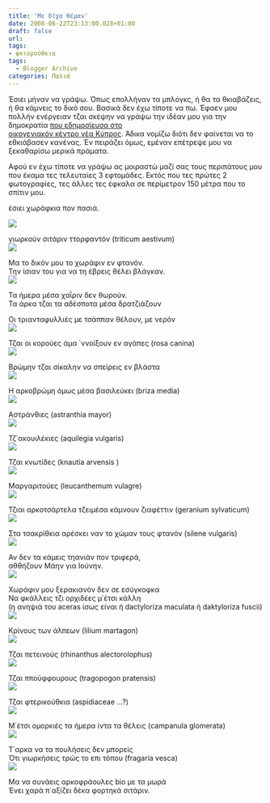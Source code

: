 ```yaml
---
title: 'Με δίχα θέμαν'
date: 2008-06-22T23:13:00.028+01:00
draft: false
url: 
tags: 
- φκιορούθκια
tags:
  - Blogger Archive
categories: Παλιά
---
```


Έσιει μήναν να γράψω. Όπως επολλήναν τα μπλόγκς, ή θα τα θκιαβάζεις, ή θα κάμνεις το δικό σου. Βασικά δεν έχω τίποτε να πω. Έφαεν μου πολλήν ενέργειαν τζαι σκέψην να γράψω την ιδέαν μου για την δημοκρατία [που εδημοσίευσα στο  
οικογενιακόν κέντρο νέα Κύπρος](http://proedrikes.blogspot.com/2008/06/condorcet.html). Άδικα νομίζω διότι δεν φαίνεται να το εθκιάβασεν κανένας. Έν πειράζει όμως, εμέναν επέτρεψε μου να ξεκαθαρίσω μερικά πράματα.  
  
Αφού εν έχω τίποτε να γράψω ας μοιραστώ μαζί σας τους περιπάτους μου που έκαμα τες τελευταίες 3 εφτομάδες. Εκτός που τες πρώτες 2 φωτογραφίες, τες άλλες τες έφκαλα σε περίμετρον 150 μέτρα που το σπίτιν μου.  
  
έσιει χωράφκια πον πασιά.  
  
[![](https://blogger.googleusercontent.com/img/b/R29vZ2xl/AVvXsEg39SALZFPY1ZkRLuPx3YwvnmwY09dQfBOKi3klSUXaYUvWuzw46FqjhnqF9tO3h2HjjDcU6WE7AGL3aOsHuUd0S5ggij5eFK0J-R3yiVD6UIWFcA94Ay8Zy0n-IzUoFOa6MEXCY5xkvc0/s400/L1030068.JPG)](https://blogger.googleusercontent.com/img/b/R29vZ2xl/AVvXsEg39SALZFPY1ZkRLuPx3YwvnmwY09dQfBOKi3klSUXaYUvWuzw46FqjhnqF9tO3h2HjjDcU6WE7AGL3aOsHuUd0S5ggij5eFK0J-R3yiVD6UIWFcA94Ay8Zy0n-IzUoFOa6MEXCY5xkvc0/s1600-h/L1030068.JPG)  
  
γιωρκούν σιτάριν ττορφαντόν (triticum aestivum)  
[![](https://blogger.googleusercontent.com/img/b/R29vZ2xl/AVvXsEhYQyhrSBMAMkEygOtBtCJ_ilPZCbkgtonCWq5PH8GvTYoabhGqa_nKZYFXmi6Gpr9PShywpbuKqi5JJlpw0kQxMue4neZzfqrCi2l9O8dSNqxfhGmu-G2gijDpllaGVfn7dn_VUY60uNM/s400/L1030070.JPG)](https://blogger.googleusercontent.com/img/b/R29vZ2xl/AVvXsEhYQyhrSBMAMkEygOtBtCJ_ilPZCbkgtonCWq5PH8GvTYoabhGqa_nKZYFXmi6Gpr9PShywpbuKqi5JJlpw0kQxMue4neZzfqrCi2l9O8dSNqxfhGmu-G2gijDpllaGVfn7dn_VUY60uNM/s1600-h/L1030070.JPG)  
  
Μα το δικόν μου το χωράφιν εν φτανόν.  
Την ίσιαν του για να τη έβρεις θέλει βλάγκαν.  
[![](https://blogger.googleusercontent.com/img/b/R29vZ2xl/AVvXsEi0OUbDX5MO7Pr-KTC_8tW_3Fp6xt_Ag_lhglZ7BqQhpLgN5agZxBn6Hs-nLUo7LdskRFPP7G0bUyoVn-LQLm3RNRS2KUVgINWg1UcV5duI2AoiY-ptwK95S1R0d5AsKBBFcc-qTRAnsC4/s400/L1020040.JPG)](https://blogger.googleusercontent.com/img/b/R29vZ2xl/AVvXsEi0OUbDX5MO7Pr-KTC_8tW_3Fp6xt_Ag_lhglZ7BqQhpLgN5agZxBn6Hs-nLUo7LdskRFPP7G0bUyoVn-LQLm3RNRS2KUVgINWg1UcV5duI2AoiY-ptwK95S1R0d5AsKBBFcc-qTRAnsC4/s1600-h/L1020040.JPG)  
  
Τα ήμερα μέσα χαΐριν δεν θωρούν.  
Τα άρκα τζαι τα αδέσποτα μέσα δρατζιάζουν  
  
Οι τριανταφυλλιές με τσάππαν θέλουν, με νερόν  
[![](https://blogger.googleusercontent.com/img/b/R29vZ2xl/AVvXsEhac-lu96uxBcbaZgEk4yvA8Av4PPrEHlSyM0vtDpqRniA9b6EacFMWSLy2ET7wbzQ7A9BMmSFiWztzK8I3A1ekOPK39LB0v8Do0CTVSGjBJIDtCfYNN7dhN8eIvVZKKgSCy6uSRjK2Kro/s400/DSCN7116.JPG)](https://blogger.googleusercontent.com/img/b/R29vZ2xl/AVvXsEhac-lu96uxBcbaZgEk4yvA8Av4PPrEHlSyM0vtDpqRniA9b6EacFMWSLy2ET7wbzQ7A9BMmSFiWztzK8I3A1ekOPK39LB0v8Do0CTVSGjBJIDtCfYNN7dhN8eIvVZKKgSCy6uSRjK2Kro/s1600-h/DSCN7116.JPG)  
  
Τζαι οι κορούες άμα ΄ννοίξουν εν αγάπες (rosa canina)  
[![](https://blogger.googleusercontent.com/img/b/R29vZ2xl/AVvXsEiCv6_zjM9Xa57k1EHLdTVjVmu03enlGIgCQNVB-YG2hlF0A9Ip87lP86uqRCR6DfbhYSIQp5xpHT4HrkbMx9b6T8n47m4_YAXJwrMwtqCBgJGcJHGBtlh5eT68Zfy5EY7CdFGvg_SMqkw/s400/DSCN7110.JPG)](https://blogger.googleusercontent.com/img/b/R29vZ2xl/AVvXsEiCv6_zjM9Xa57k1EHLdTVjVmu03enlGIgCQNVB-YG2hlF0A9Ip87lP86uqRCR6DfbhYSIQp5xpHT4HrkbMx9b6T8n47m4_YAXJwrMwtqCBgJGcJHGBtlh5eT68Zfy5EY7CdFGvg_SMqkw/s1600-h/DSCN7110.JPG)  
  
Βρώμην τζαι σίκαλην να σπείρεις εν βλάστα  
[![](https://blogger.googleusercontent.com/img/b/R29vZ2xl/AVvXsEjIql8PSPQQPHHlW9Ma01t5amjO4H6ip7iw-kuqCfBHPVv8oN8yZq88at1mfHg0smo2dyJj0APUiVKK4YRCOa3Co8PLVIf8XowldkAz3lvF-qCf5w12bHBeNHvbxNYSzXfsa8bS-HXU3t8/s400/DSCN3885.JPG)](https://blogger.googleusercontent.com/img/b/R29vZ2xl/AVvXsEjIql8PSPQQPHHlW9Ma01t5amjO4H6ip7iw-kuqCfBHPVv8oN8yZq88at1mfHg0smo2dyJj0APUiVKK4YRCOa3Co8PLVIf8XowldkAz3lvF-qCf5w12bHBeNHvbxNYSzXfsa8bS-HXU3t8/s1600-h/DSCN3885.JPG)  
  
Η αρκοβρώμη όμως μέσα βασιλεύκει (briza media)  
[![](https://blogger.googleusercontent.com/img/b/R29vZ2xl/AVvXsEihZI1vV5xK6fjrYByURJ2Sdm1c-ILlnxJGRuFVO2SbEjnc2INkhPN6XREjG-WyT6t67X_l2rbJ4GfgJwQ8y_mX-ar1lPWoZbPAkcqLw1C0apIXVm9dWR30sxwSVszx0fjTjDVSdrSO1G0/s400/DSCN3878.JPG)](https://blogger.googleusercontent.com/img/b/R29vZ2xl/AVvXsEihZI1vV5xK6fjrYByURJ2Sdm1c-ILlnxJGRuFVO2SbEjnc2INkhPN6XREjG-WyT6t67X_l2rbJ4GfgJwQ8y_mX-ar1lPWoZbPAkcqLw1C0apIXVm9dWR30sxwSVszx0fjTjDVSdrSO1G0/s1600-h/DSCN3878.JPG)  
  
Αστράνθιες (astranthia mayor)  
[![](https://blogger.googleusercontent.com/img/b/R29vZ2xl/AVvXsEggLBzfoPZfIlHPVqcCqDAkiwEsYJyKM9w6KOiCjKPTYM-lpZD5KrkH_22gMt71gqKlKkLP1oPnm5Jw3prazu-vDxwTX-wLhxfQIRc04niBfdgCGxc77X7_QwmTvO2iDfF8euKRO6V-QBk/s400/DSCN3865.JPG)](https://blogger.googleusercontent.com/img/b/R29vZ2xl/AVvXsEggLBzfoPZfIlHPVqcCqDAkiwEsYJyKM9w6KOiCjKPTYM-lpZD5KrkH_22gMt71gqKlKkLP1oPnm5Jw3prazu-vDxwTX-wLhxfQIRc04niBfdgCGxc77X7_QwmTvO2iDfF8euKRO6V-QBk/s1600-h/DSCN3865.JPG)  
  
Τζ΄ακουιλέκιες (aquilegia vulgaris)  
[![](https://blogger.googleusercontent.com/img/b/R29vZ2xl/AVvXsEiroJYDtNZwxU1sUxQPjSbZrrQloysvirFAWNlcNDhXBepZbOTZgryIkXRDKzW8BV3_3iv40KRKOqZerpmjSf7zf9xFBGB9qcgEzd2bMwbqaqfHpDZE4IICjXKp21bP-p8TfDjdCT7O6jc/s400/DSCN3925.JPG)](https://blogger.googleusercontent.com/img/b/R29vZ2xl/AVvXsEiroJYDtNZwxU1sUxQPjSbZrrQloysvirFAWNlcNDhXBepZbOTZgryIkXRDKzW8BV3_3iv40KRKOqZerpmjSf7zf9xFBGB9qcgEzd2bMwbqaqfHpDZE4IICjXKp21bP-p8TfDjdCT7O6jc/s1600-h/DSCN3925.JPG)  
  
Τζαι κνωτίδες (knautia arvensis )  
[![](https://blogger.googleusercontent.com/img/b/R29vZ2xl/AVvXsEiiFSE69Yo5kPPJbYlwXLNW5nt6d_vx56wEkIdgoMmgUv2lwMvEXQQP1J7H88X2hHMcgMo1tp3cUcl1N43c19qmFDvISGMO02odSGL2ZwptNaOM5ifeRnxF3rauR08LIdV3sy-IVpp_Wd4/s400/DSCN3867.JPG)](https://blogger.googleusercontent.com/img/b/R29vZ2xl/AVvXsEiiFSE69Yo5kPPJbYlwXLNW5nt6d_vx56wEkIdgoMmgUv2lwMvEXQQP1J7H88X2hHMcgMo1tp3cUcl1N43c19qmFDvISGMO02odSGL2ZwptNaOM5ifeRnxF3rauR08LIdV3sy-IVpp_Wd4/s1600-h/DSCN3867.JPG)  
  
Μαργαριτούες (leucanthemum vulagre)  
[![](https://blogger.googleusercontent.com/img/b/R29vZ2xl/AVvXsEgf1SE1vqmVX5bwJg6VdCEFaQ8ctaxC4WcGCDxAp4xKly30fKWR79k2D9mI7Z8ubfBwtFOLDNeRr7RaAHvXyk1I6lAReeZ8Zi2npaFDo8qo4j93piTf3xBJGYmU48iKC5nlthuVujvaDcE/s400/DSCN3945.JPG)](https://blogger.googleusercontent.com/img/b/R29vZ2xl/AVvXsEgf1SE1vqmVX5bwJg6VdCEFaQ8ctaxC4WcGCDxAp4xKly30fKWR79k2D9mI7Z8ubfBwtFOLDNeRr7RaAHvXyk1I6lAReeZ8Zi2npaFDo8qo4j93piTf3xBJGYmU48iKC5nlthuVujvaDcE/s1600-h/DSCN3945.JPG)  
  
Τζιαι αρκοτσάρτελα τζειμέσα κάμνουν ζιαφέττιν (geranium sylvaticum)  
[![](https://blogger.googleusercontent.com/img/b/R29vZ2xl/AVvXsEgdu6kVMlRG71Zan-pSL8IvVbUZ3hbUIkOjbT11rKwr8hA7J7-7qCwGvHATtoWkl7mIqkg5rMU0P25STNGoEKtP1CARWi-28F0ymVboCJVg3V4kowm_zp692raliR_GaDWnuuOmDhUPjh4/s400/DSCN3939.JPG)](https://blogger.googleusercontent.com/img/b/R29vZ2xl/AVvXsEgdu6kVMlRG71Zan-pSL8IvVbUZ3hbUIkOjbT11rKwr8hA7J7-7qCwGvHATtoWkl7mIqkg5rMU0P25STNGoEKtP1CARWi-28F0ymVboCJVg3V4kowm_zp692raliR_GaDWnuuOmDhUPjh4/s1600-h/DSCN3939.JPG)  
  
Στα τσακρίθκια αρέσκει ναν το χώμαν τους φτανόν (silene vulgaris)  
[![](https://blogger.googleusercontent.com/img/b/R29vZ2xl/AVvXsEiXHEXykX4uhl_dJWHb6YsQ5HxQ0_DN3eXGJQy3UUWqOqI06KO21L7hu7ql3oC1FwdMbGLJu5TUutC_zq4g4o2FuC3vVaXmcBWwhx_JBaQoQHhdb1kH5-Vlq6SLtxKn8tL23BHuL7zxrXk/s400/DSCN7149.JPG)](https://blogger.googleusercontent.com/img/b/R29vZ2xl/AVvXsEiXHEXykX4uhl_dJWHb6YsQ5HxQ0_DN3eXGJQy3UUWqOqI06KO21L7hu7ql3oC1FwdMbGLJu5TUutC_zq4g4o2FuC3vVaXmcBWwhx_JBaQoQHhdb1kH5-Vlq6SLtxKn8tL23BHuL7zxrXk/s1600-h/DSCN7149.JPG)  
  
Αν δεν τα κάμεις τηανιάν πον τριφερά,  
αθθήζουν Μάην για Ιούνην.  
[![](https://blogger.googleusercontent.com/img/b/R29vZ2xl/AVvXsEhPptCEAPK-94VHJvxShTh88f2Q7O0Ur0xEEA6HqISdzDSOMJ6UeDMx5BrSNWJsM67j_oBFVo-KHU-y_dcgrtXcDsZgf1WkA4VIGY5Oi-ODjBTgUEKQ4ELEEk3Y5_ti6sCsvUy6AX2sFlY/s400/DSCN7145.JPG)](https://blogger.googleusercontent.com/img/b/R29vZ2xl/AVvXsEhPptCEAPK-94VHJvxShTh88f2Q7O0Ur0xEEA6HqISdzDSOMJ6UeDMx5BrSNWJsM67j_oBFVo-KHU-y_dcgrtXcDsZgf1WkA4VIGY5Oi-ODjBTgUEKQ4ELEEk3Y5_ti6sCsvUy6AX2sFlY/s1600-h/DSCN7145.JPG)  
  
Χωράφιν μου ξερακιανόν δεν σε εσύγκοφκα  
Να φκάλλεις τζι ορχιδέες μ΄έτσι κάλλη  
(η ανηψιά του aceras ίσως είναι ή dactyloriza maculata ή daktyloriza fuscii)  
[![](https://blogger.googleusercontent.com/img/b/R29vZ2xl/AVvXsEhp700MqA40AVoPlhtLPMbv4HkQ9dfY66MeZW_3hVj0WZLvfYuwK7xvtiW3CxfOPsJHZUSnGVbRBP3ccm4lsPhpX_h4m-C58c2Q_zdbz9eSfbYfKJypXANqIIflRwYg2x1gcYmOuDkxU74/s400/DSCN3937.JPG)](https://blogger.googleusercontent.com/img/b/R29vZ2xl/AVvXsEhp700MqA40AVoPlhtLPMbv4HkQ9dfY66MeZW_3hVj0WZLvfYuwK7xvtiW3CxfOPsJHZUSnGVbRBP3ccm4lsPhpX_h4m-C58c2Q_zdbz9eSfbYfKJypXANqIIflRwYg2x1gcYmOuDkxU74/s1600-h/DSCN3937.JPG)  
  
Κρίνους των άλπεων (lilium martagon)  
[![](https://blogger.googleusercontent.com/img/b/R29vZ2xl/AVvXsEhD-3uoT1i7poXAv9hQ_tSeYrZ79kkZBdw-pD4tYD8-mFypv1VSHFVs9H5GZlmsuhOQXGn4_91Sv7hxZ2t5WnfSlnZYz8TDOhEv7ynvhojpWoXXTgiozB6Ip7xTHVrjGoX_czV9lwkRQRo/s400/DSCN7180.JPG)](https://blogger.googleusercontent.com/img/b/R29vZ2xl/AVvXsEhD-3uoT1i7poXAv9hQ_tSeYrZ79kkZBdw-pD4tYD8-mFypv1VSHFVs9H5GZlmsuhOQXGn4_91Sv7hxZ2t5WnfSlnZYz8TDOhEv7ynvhojpWoXXTgiozB6Ip7xTHVrjGoX_czV9lwkRQRo/s1600-h/DSCN7180.JPG)  
  
Τζαι πετεινούς (rhinanthus alectorolophus)  
[![](https://blogger.googleusercontent.com/img/b/R29vZ2xl/AVvXsEhK3jAKj0MDreWh7p9mY-qIk6DsUeCF4TocUxHznPkD8fFFjStNaAfNt1PdIKTlBanQ0s5aNyE1z9aWv1Lj33gvbAgzMPp54w0ejZm3C1W9GvbQfhC4ELpQbfAkg5fxc0cvBDaZSsyMj3w/s400/DSCN7136.JPG)](https://blogger.googleusercontent.com/img/b/R29vZ2xl/AVvXsEhK3jAKj0MDreWh7p9mY-qIk6DsUeCF4TocUxHznPkD8fFFjStNaAfNt1PdIKTlBanQ0s5aNyE1z9aWv1Lj33gvbAgzMPp54w0ejZm3C1W9GvbQfhC4ELpQbfAkg5fxc0cvBDaZSsyMj3w/s1600-h/DSCN7136.JPG)  
  
Τζαι ππούφφουρους (tragopogon pratensis)  
[![](https://blogger.googleusercontent.com/img/b/R29vZ2xl/AVvXsEir4G-o1BhLACSM23OV_0O8gF3NpRzEW-E8Dl63vyrMUz2BLOBeYM8Rmi6riYvLBlPgonyNJ-mLDSqGRWP7ipfVPIT3ss3kJFUVPuj6OZCB-MuD4xgqazQBsJq72dymL9bEqLE1sNnquVQ/s400/DSCN7169.JPG)](https://blogger.googleusercontent.com/img/b/R29vZ2xl/AVvXsEir4G-o1BhLACSM23OV_0O8gF3NpRzEW-E8Dl63vyrMUz2BLOBeYM8Rmi6riYvLBlPgonyNJ-mLDSqGRWP7ipfVPIT3ss3kJFUVPuj6OZCB-MuD4xgqazQBsJq72dymL9bEqLE1sNnquVQ/s1600-h/DSCN7169.JPG)  
  
Τζαι φτερικούθκια (aspidiaceae ...?)  
[![](https://blogger.googleusercontent.com/img/b/R29vZ2xl/AVvXsEiPhrtoQKxEqu5aRCPOm7i2ThzvbZ1v0WVEpQIz2kd6axkQR7e21DHVL-jWPMrgbPSXoGgRiKC7F8FYUKMslJaZdETGWZTEnmSENFZBkg0mj9Go49PFjrNWO5imp9JgsuCU2EXk5TimQcA/s400/DSCN7236.JPG)](https://blogger.googleusercontent.com/img/b/R29vZ2xl/AVvXsEiPhrtoQKxEqu5aRCPOm7i2ThzvbZ1v0WVEpQIz2kd6axkQR7e21DHVL-jWPMrgbPSXoGgRiKC7F8FYUKMslJaZdETGWZTEnmSENFZBkg0mj9Go49PFjrNWO5imp9JgsuCU2EXk5TimQcA/s1600-h/DSCN7236.JPG)  
  
Μ΄έτσι ομορκιές τα ήμερα ίντα τα θέλεις (campanula glomerata)  
[![](https://blogger.googleusercontent.com/img/b/R29vZ2xl/AVvXsEhmEIdtAg1SlmdLrlZoLYHGp4uGvdykU-iKd6RLfGegqko9laL1bm1ETl_lba9pC48Z4X8mMIsPNYbC5dfO49YAl2hNpd3u9PUkl6oDIWpqwGlQ_ybxGutypDua3jPRsYjyelUcTnJhVcw/s400/DSCN3941.JPG)](https://blogger.googleusercontent.com/img/b/R29vZ2xl/AVvXsEhmEIdtAg1SlmdLrlZoLYHGp4uGvdykU-iKd6RLfGegqko9laL1bm1ETl_lba9pC48Z4X8mMIsPNYbC5dfO49YAl2hNpd3u9PUkl6oDIWpqwGlQ_ybxGutypDua3jPRsYjyelUcTnJhVcw/s1600-h/DSCN3941.JPG)  
  
Τ΄αρκα να τα πουλήσεις δεν μπορείς  
Ότι γιωρκήσεις τρώς το επι τόπου (fragaria vesca)  
[![](https://blogger.googleusercontent.com/img/b/R29vZ2xl/AVvXsEhwlHVzYHLskCodiErtuNcFCowd6_60SJxnNdyU8cMensTeWpKVgz-4hJDBC3ToLRCyz4fpRipOvXSp-chVLKRCfcXME64MowUVgG0kSxFossfOnaBDn5w-cYetJCsedFXMh2Rfp_qKjOI/s400/DSCN7201.JPG)](https://blogger.googleusercontent.com/img/b/R29vZ2xl/AVvXsEhwlHVzYHLskCodiErtuNcFCowd6_60SJxnNdyU8cMensTeWpKVgz-4hJDBC3ToLRCyz4fpRipOvXSp-chVLKRCfcXME64MowUVgG0kSxFossfOnaBDn5w-cYetJCsedFXMh2Rfp_qKjOI/s1600-h/DSCN7201.JPG)  
  
  
Μα να συνάεις αρκοφράουλες bio με τα μωρά  
Ένει χαρά π΄αξίζει δέκα φορτηκά σιτάριν.

